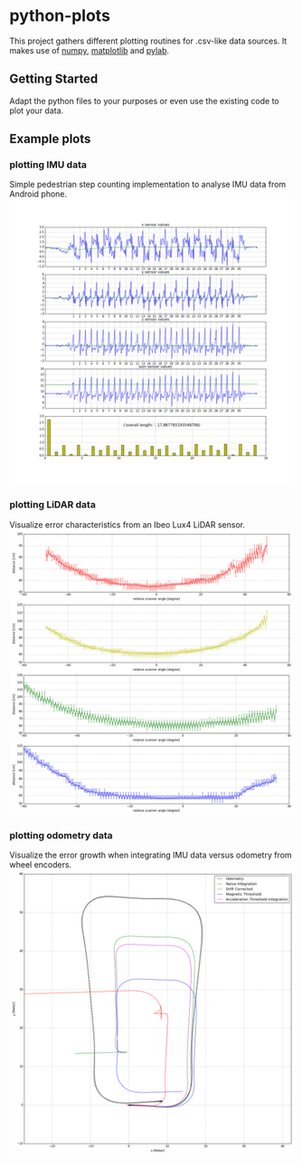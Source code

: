 # python-plots
This project gathers different plotting routines for .csv-like data sources. It makes use of [numpy](http://www.numpy.org/), [matplotlib](http://matplotlib.org/) and [pylab](https://www.scipy.org/index.html).

## Getting Started

Adapt the python files to your purposes or even use the existing code to plot your data.

## Example plots
### plotting IMU data
Simple pedestrian step counting implementation to analyse IMU data from Android phone.
![imu plots](output/imu_foot_mounted.png)

### plotting LiDAR data
Visualize error characteristics from an Ibeo Lux4 LiDAR sensor.
![lidar plots](output/lidar_error.png)

### plotting odometry data
Visualize the error growth when integrating IMU data versus odometry from wheel encoders.
![odometry plots](output/dcaiti_odometry.png)
